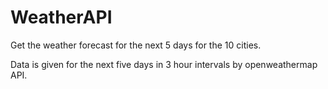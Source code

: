 # WeatherAPI
Get the weather forecast for the next 5 days for the 10 cities.

Data is given for the next five days in 3 hour intervals by openweathermap API.
